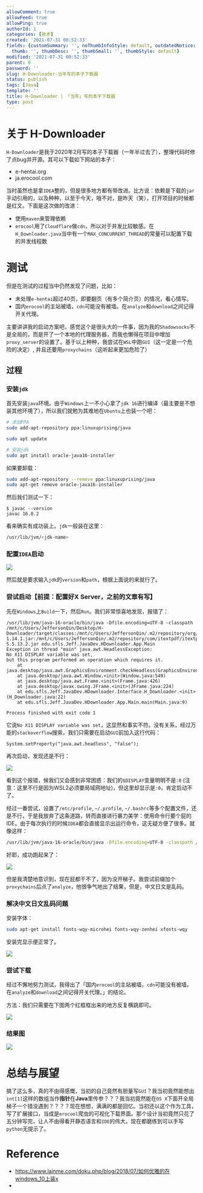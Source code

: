 ```yaml
---
allowComment: true
allowFeed: true
allowPing: true
authorId: 1
categories: [技术]
created: '2021-07-31 00:52:33'
fields: {customSummary: '', noThumbInfoStyle: default, outdatedNotice: 'no', reprint: standard,
  thumb: '', thumbDesc: '', thumbSmall: '', thumbStyle: default}
modified: '2021-07-31 00:52:33'
parent: 0
password: ''
slug: H-Downloader-当年写的本子下载器
status: publish
tags: [Java]
template: ''
title: H-Downloader | 「当年」写的本子下载器
type: post
---
```

# 关于 H-Downloader

`H-Downloader`是我于2020年2月写的本子下载器（一年半过去了），整理代码时修了点bug并开源。其可以下载如下网站的本子：
- e-hentai.org
- ja.erocool.com

当时虽然也是拿`IDEA`整的，但是很多地方都有带改进。比方说：依赖是下载的`jar`手动引用的，以及种种，以至于今天，哦不对，是昨天（笑），打开项目的时候都是红叉。下面是这次做的改进：
- 使用`maven`来管理依赖
- `erocool`用了`Cloudflare`做`cdn`，所以对于并发比较敏感。在`H_Downloader.java`当中有一个`MAX_CONCURRENT_THREAD`的常量可以配置下载的并发线程数

# 测试

但是在测试的过程当中仍然发现了问题，比如：
- 未处理`e-hentai`超过40页，即要翻页（有多个简介页）的情况，看心情写。
- 国内`erocool`的主站被墙，`cdn`可能没有被墙。在`analyze`和`download`之间记得开关代理。

主要讲讲我的启动方案吧，感觉这个是很头大的一件事，因为我的`Shadowsocks`不是全局的，而是开了一个本地的代理服务器，而我也懒得在项目中增加`proxy_server`的设置了。基于以上种种，我尝试在`WSL`中跑`GUI`（这一定是一个危险的决定）, 并且还要用`proxychains`（这听起来更加危险了）

## 过程

### 安装`jdk`

首先安装`java`环境。由于`Windows`上一不小心拿了`jdk 16`进行编译（最主要是不想装其他环境了），所以我们就勉为其难地在`Ubuntu`上也装一个吧：

```bash
# 添加PPA
sudo add-apt-repository ppa:linuxuprising/java

sudo apt update

# 安装jdk
sudo apt install oracle-java16-installer
```

如果要卸载：

```bash
sudo add-apt-repository --remove ppa:linuxuprising/java
sudo apt-get remove oracle-java16-installer
```

然后我们测试一下：

```
$ javac --version
javac 16.0.2
```

看来确实有成功装上。`jdk`一般装在这里：

```bash
/usr/lib/jvm/<jdk-name>
```

### 配置`IDEA`启动

![](https://cdn.jsdelivr.net/gh/JeffersonQin/blog-asset@latest/usr/picgo/20210731010911.png)

然后就是要求输入`jdk`的`version`和`path`，根据上面说的来就行了。

### 尝试启动【前提：配置好X Server，之前的文章有写】

先在`Windows`上`Build`一下，然后`Run`。我们非常惊喜地发现，报错了：

```
/usr/lib/jvm/java-16-oracle/bin/java -Dfile.encoding=UTF-8 -classpath /mnt/c/Users/JeffersonQin/Desktop/H-Downloader/target/classes:/mnt/c/Users/JeffersonQin/.m2/repository/org/jsoup/jsoup/1.14.1/jsoup-1.14.1.jar:/mnt/c/Users/JeffersonQin/.m2/repository/com/itextpdf/itextpdf/5.5.13.2/itextpdf-5.5.13.2.jar edu.sfls.Jeff.JavaDev.HDownloader.App.Main
Exception in thread "main" java.awt.HeadlessException: 
No X11 DISPLAY variable was set,
but this program performed an operation which requires it.
	at java.desktop/java.awt.GraphicsEnvironment.checkHeadless(GraphicsEnvironment.java:165)
	at java.desktop/java.awt.Window.<init>(Window.java:549)
	at java.desktop/java.awt.Frame.<init>(Frame.java:426)
	at java.desktop/javax.swing.JFrame.<init>(JFrame.java:224)
	at edu.sfls.Jeff.JavaDev.HDownloader.Interface.H_Downloader.<init>(H_Downloader.java:22)
	at edu.sfls.Jeff.JavaDev.HDownloader.App.Main.main(Main.java:9)

Process finished with exit code 1
```

它说`No X11 DISPLAY variable was set`，这显然和事实不符。没有关系，经过万能的`stackoverflow`搜索，我们只需要在启动`GUI`前加入这行代码：

```
System.setProperty("java.awt.headless", "false");
```

再次启动，发现还是不行：

![](https://cdn.jsdelivr.net/gh/JeffersonQin/blog-asset@latest/usr/picgo/20210731011315.png)

看到这个报错，候我们又会感到非常困惑：我们的`$DISPLAY`变量明明不是`:0` (注意：这里不行是因为WSL2必须要局域网地址)，但这里却显示是`:0`，肯定启动不了。

经过一番尝试，设置了`/etc/profile`, `~/.profile`, `~/.bashrc`等多个配置文件，还是不行，于是我放弃了这条道路，转而直接进行暴力美学：使用命令行要个屁的IDE。由于每次执行的时候`IDEA`都会直接显示出运行命令，这无疑方便了很多。就像这样：

```bash
/usr/lib/jvm/java-16-oracle/bin/java -Dfile.encoding=UTF-8 -classpath /mnt/c/Users/JeffersonQin/Desktop/H-Downloader/target/classes:/mnt/c/Users/JeffersonQin/.m2/repository/org/jsoup/jsoup/1.14.1/jsoup-1.14.1.jar:/mnt/c/Users/JeffersonQin/.m2/repository/com/itextpdf/itextpdf/5.5.13.2/itextpdf-5.5.13.2.jar edu.sfls.Jeff.JavaDev.HDownloader.App.Main
```

好耶，成功跑起来了：

![](https://cdn.jsdelivr.net/gh/JeffersonQin/blog-asset@latest/usr/picgo/20210731011705.png)

但是我清楚地意识到，现在屁都干不了，因为没开梯子。我尝试前缀加个`proxychains`后点了`analyze`，他很争气地出了结果，但是，中文日文是乱码。

### 解决中文日文乱码问题

安装字体：

```bash
sudo apt-get install fonts-wqy-microhei fonts-wqy-zenhei xfonts-wqy
```

安装完显示便正常了。

![](https://cdn.jsdelivr.net/gh/JeffersonQin/blog-asset@latest/usr/picgo/20210731012146.png)

### 尝试下载

经过不懈地努力测试，我得出了「国内`erocool`的主站被墙，`cdn`可能没有被墙。在`analyze`和`download`之间记得开关代理。」的结论。

方法：我们只需要在下图两个红框框出来的地方反复横跳即可。

![](https://cdn.jsdelivr.net/gh/JeffersonQin/blog-asset@latest/usr/picgo/20210731012352.png)

### 结果图

![](https://cdn.jsdelivr.net/gh/JeffersonQin/blog-asset@latest/usr/picgo/20210731012830.png)

# 总结与展望

搞了这么多，真的不由得感慨，当初的自己竟然有胆量写`GUI`？我当初竟然能想出`int[1]`这样的数组当作**指针**在**Java**里传参？？？我当初竟然能在`OS X`下面开全局梯子一个错没遇到？？？？现在想想，满满的都是回忆。当初还以这个作为工具，写了扩展接口，当成是`erocool`爬虫的可视化下载界面。那个设计当初竟然只花了五分钟写完，让人不由得看开静态语言和`IDE`的伟大。现在都磨练到可以手写`python`无提示了。

# Reference

- https://www.lainme.com/doku.php/blog/2018/07/如何优雅的在windows_10上装x
- 
